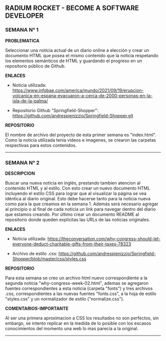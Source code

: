 ## RADIUM ROCKET - BECOME A SOFTWARE DEVELOPER

### SEMANA N° 1

**PROBLEMATICA**

Seleccionar una noticia actual de un diario online a elección y crear un documento HTML que 
posea el mismo contenido que la noticia respetando los elementos semánticos de HTML y guardando 
el progreso en un repositorio público de Github. 

**ENLACES**

* Noticia utilizada: 
https://www.infobae.com/america/mundo/2021/09/19/erupcion-volcanica-en-espana-evacuaron-a-cerca-de-2000-personas-en-la-isla-de-la-palma/

* Repositorio Github "Springfield-Shopper": 
https://github.com/andrespienizzio/Springfield-Shopper.git

**REPOSITORIO**

El nombre de archivo del proyecto de esta primer semana es "index.html". Como la noticia 
utilizada tenia videos e imagenes, se crearon las carpetas respectivas para estos contenidos.

---

### SEMANA N° 2

**DESCRIPCION**

Buscar una nueva noticia en inglés, prestando tambien atencion al contenido HTML y al estilo. 
Con esto crear un nuevo documento HTML  incluyendo el estilo CSS para lograr que al visualizar 
la página se vea idéntica al diario original. Esto debe hacerse tanto para la noticia nueva como 
para la que creamos en la semana 1. Además será necesario agregar al principio o al final de cada
noticia un link para navegar dentro del diario que estamos creando. Por último crear un documento 
README al repositorio donde queden explícitas las URLs de las noticias originales.

**ENLACES**

* Noticia utilizada: 
https://theconversation.com/why-congress-should-let-everyone-deduct-charitable-gifts-from-their-taxes-78323

* Archivo de estilo .css: https://github.com/andrespienizzio/Springfield-Shopper/blob/master/css/styles.css

**REPOSITORIO**

Para esta semana se creo un archivo html nuevo correspondiente a la segunda noticia "why-congress-week-02.html",
ademas se agregaron fuentes correspondientes a esta noticia (carpeta "fonts") y tres archivos .css, correspondientes
a las nuevas fuentes "fonts.css", a la hoja de estilo "styles.css" y un normalizador de estilo ("normalize.css").

**COMENTARIOS-IMPORTANTE**

Al ser una primera aproximacion a CSS los resultados no son perfectos, sin embargo, se intento replicar
en la medida de lo posible con los escasos conocimientos del momento una web lo mas parecia a la original.

---
